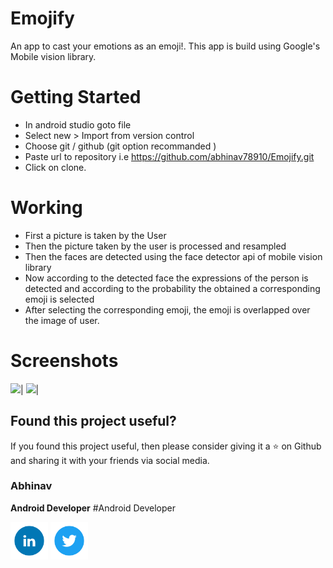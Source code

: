 # Emojify
An app to cast your emotions as an emoji!. This app is build using Google's Mobile vision library.

# Getting Started
* In android studio goto file
* Select new > Import from version control
* Choose git / github (git option recommanded )
* Paste url to repository i.e https://github.com/abhinav78910/Emojify.git
* Click on clone.

# Working
* First a picture  is taken by the User 
* Then the picture taken by the user is processed and resampled
* Then the faces are detected using the face detector api of mobile vision library
* Now according to the detected face the expressions of the person is detected and according to the probability the obtained a corresponding emoji is selected
* After selecting the corresponding emoji, the emoji is overlapped over the image of user.

# Screenshots

<img src="https://github.com/abhinav78910/Emojify/blob/master/screenshots/ss1.png?raw=true" width="250">|
<img src="https://github.com/abhinav78910/Emojify/blob/master/screenshots/ss2.png?raw=true" width="250">|

## Found this project useful? 

If you found this project useful, then please consider giving it a :star: on Github and sharing it with your friends via social media.

### Abhinav
**Android Developer**  #Android Developer

<a href="https://www.linkedin.com/in/abhinav12k/"><img src="https://github.com/aritraroy/social-icons/blob/master/linkedin-icon.png?raw=true" width="60"></a>
<a href="https://www.twitter.com/Abhinav_7891089/"><img src="https://github.com/aritraroy/social-icons/blob/master/twitter-icon.png?raw=true" width="60"></a>
